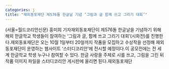```yaml
---
categories: j
title: "재외동포재단 제576돌 한글날 기념 ‘그림과 글 함께 쓰고 그리기 대회’"
---
```

(서울=월드코리안신문) 홍미희 기자재외동포재단이 제576돌 한글날을 기념하기 위해 해외 한글학교 학생들이 참여하는 &lsquo;그림과 글, 함께 쓰고 그리기 대회&rsquo;(시화전)를 진행한다.재외동포재단은 오는 10월 1일부터 20일까지 작품을 모집하고 수상작을 선정해 재외동포재단이 운영하는 웹사이트 &lsquo;스터디코리안&rsquo;에 전시할 예정이다.이 공모전에는 전 세계 한글학교 학생 누구나 참여할 수 있다. 한글 사랑을 주제로 시를 쓰고, 그림을 그린 뒤 작품 이미지 파일을 스터디코리안 게시판에 올리면 된다.재외동포재단